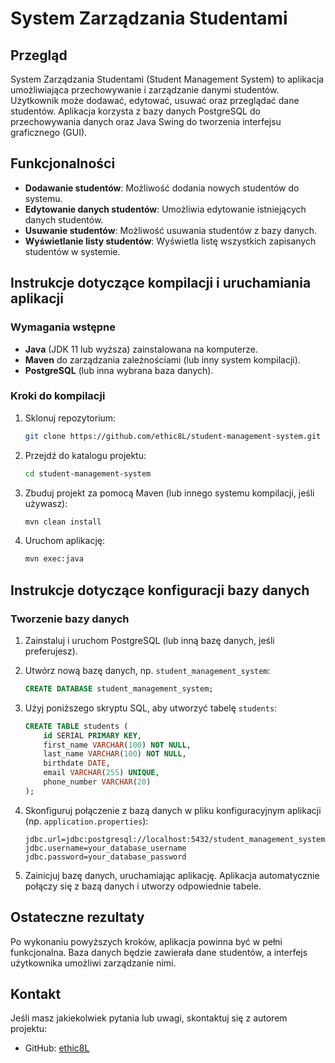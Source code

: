 # System Zarządzania Studentami

## Przegląd

System Zarządzania Studentami (Student Management System) to aplikacja umożliwiająca przechowywanie i zarządzanie danymi studentów. Użytkownik może dodawać, edytować, usuwać oraz przeglądać dane studentów. Aplikacja korzysta z bazy danych PostgreSQL do przechowywania danych oraz Java Swing do tworzenia interfejsu graficznego (GUI).

## Funkcjonalności

- **Dodawanie studentów**: Możliwość dodania nowych studentów do systemu.
- **Edytowanie danych studentów**: Umożliwia edytowanie istniejących danych studentów.
- **Usuwanie studentów**: Możliwość usuwania studentów z bazy danych.
- **Wyświetlanie listy studentów**: Wyświetla listę wszystkich zapisanych studentów w systemie.

## Instrukcje dotyczące kompilacji i uruchamiania aplikacji

### Wymagania wstępne

- **Java** (JDK 11 lub wyższa) zainstalowana na komputerze.
- **Maven** do zarządzania zależnościami (lub inny system kompilacji).
- **PostgreSQL** (lub inna wybrana baza danych).

### Kroki do kompilacji

1. Sklonuj repozytorium:

    ```bash
    git clone https://github.com/ethic8L/student-management-system.git
    ```

2. Przejdź do katalogu projektu:

    ```bash
    cd student-management-system
    ```

3. Zbuduj projekt za pomocą Maven (lub innego systemu kompilacji, jeśli używasz):

    ```bash
    mvn clean install
    ```

4. Uruchom aplikację:

    ```bash
    mvn exec:java
    ```

## Instrukcje dotyczące konfiguracji bazy danych

### Tworzenie bazy danych

1. Zainstaluj i uruchom PostgreSQL (lub inną bazę danych, jeśli preferujesz).
2. Utwórz nową bazę danych, np. `student_management_system`:

    ```sql
    CREATE DATABASE student_management_system;
    ```

3. Użyj poniższego skryptu SQL, aby utworzyć tabelę `students`:

    ```sql
    CREATE TABLE students (
        id SERIAL PRIMARY KEY,
        first_name VARCHAR(100) NOT NULL,
        last_name VARCHAR(100) NOT NULL,
        birthdate DATE,
        email VARCHAR(255) UNIQUE,
        phone_number VARCHAR(20)
    );
    ```

4. Skonfiguruj połączenie z bazą danych w pliku konfiguracyjnym aplikacji (np. `application.properties`):

    ```properties
    jdbc.url=jdbc:postgresql://localhost:5432/student_management_system
    jdbc.username=your_database_username
    jdbc.password=your_database_password
    ```

5. Zainicjuj bazę danych, uruchamiając aplikację. Aplikacja automatycznie połączy się z bazą danych i utworzy odpowiednie tabele.

## Ostateczne rezultaty

Po wykonaniu powyższych kroków, aplikacja powinna być w pełni funkcjonalna. Baza danych będzie zawierała dane studentów, a interfejs użytkownika umożliwi zarządzanie nimi.

## Kontakt

Jeśli masz jakiekolwiek pytania lub uwagi, skontaktuj się z autorem projektu:
- GitHub: [ethic8L](https://github.com/ethic8L)
